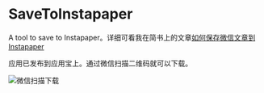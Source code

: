 # SaveToInstapaper
A tool to save to Instapaper。详细可看我在简书上的文章[如何保存微信文章到Instapaper](http://www.jianshu.com/p/2e1ca68b2913)

应用已发布到应用宝上。通过微信扫描二维码就可以下载。

![微信扫描下载](http://upload-images.jianshu.io/upload_images/196189-503ec5c4b37ea321.png?imageMogr2/auto-orient/strip%7CimageView2/2/w/1240)
